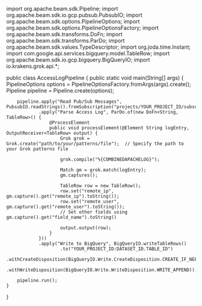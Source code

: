 import org.apache.beam.sdk.Pipeline;
import org.apache.beam.sdk.io.gcp.pubsub.PubsubIO;
import org.apache.beam.sdk.options.PipelineOptions;
import org.apache.beam.sdk.options.PipelineOptionsFactory;
import org.apache.beam.sdk.transforms.DoFn;
import org.apache.beam.sdk.transforms.ParDo;
import org.apache.beam.sdk.values.TypeDescriptor;
import org.joda.time.Instant;
import com.google.api.services.bigquery.model.TableRow;
import org.apache.beam.sdk.io.gcp.bigquery.BigQueryIO;
import io.krakens.grok.api.*;

public class AccessLogPipeline {
    public static void main(String[] args) {
        PipelineOptions options = PipelineOptionsFactory.fromArgs(args).create();
        Pipeline pipeline = Pipeline.create(options);

        pipeline.apply("Read Pub/Sub Messages", PubsubIO.readStrings().fromSubscription("projects/YOUR_PROJECT_ID/subscriptions/YOUR_SUBSCRIPTION_ID"))
                .apply("Parse Access Log", ParDo.of(new DoFn<String, TableRow>() {
                    @ProcessElement
                    public void processElement(@Element String logEntry, OutputReceiver<TableRow> output) {
                        Grok grok = Grok.create("path/to/your/patterns/file");  // Specify the path to your Grok patterns file

                        grok.compile("%{COMBINEDAPACHELOG}");

                        Match gm = grok.match(logEntry);
                        gm.captures();
                        
                        TableRow row = new TableRow();
                        row.set("remote_ip", gm.capture().get("remote_ip").toString());
                        row.set("remote_user", gm.capture().get("remote_user").toString());
                        // Set other fields using gm.capture().get("field_name").toString()

                        output.output(row);
                    }
                }))
                .apply("Write to BigQuery", BigQueryIO.writeTableRows()
                        .to("YOUR_PROJECT_ID:DATASET_ID.TABLE_ID")
                        .withCreateDisposition(BigQueryIO.Write.CreateDisposition.CREATE_IF_NEEDED)
                        .withWriteDisposition(BigQueryIO.Write.WriteDisposition.WRITE_APPEND));

        pipeline.run();
    }
}
